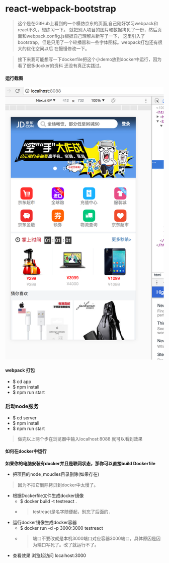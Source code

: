 # react-webpack-bootstrap

> 这个是在GitHub上看到的一个模仿京东的页面,自己刚好学习webpack和react不久，想练习一下。
就把别人项目的图片和数据拷贝了一份，然后页面和webpack.config.js根据自己理解从新写了一下，
这里引入了bootstrap，但是只用了一个轮播器和一些字体图标。webpack打包还有很大的优化空间以后
在慢慢修改一下。

> 接下来我可能想写一下dockerfile把这个小demo放到docker中运行，因为看了很多docker的资料
还没有真正实践过。

#### 运行截图
![screenshot](screenshot.png)

#### webpack 打包
- $ cd app
- $ npm install
- $ npm run start
### 启动node服务
- $ cd server
- $ npm install
- $ npm run start
> 做完以上两个步在浏览器中输入localhost:8088 就可以看到效果

#### 如何在docker中运行
**如果你的电脑安装有docker并且是联网状态，那你可以直接build Dockerfile**

- 把项目的node_moudles目录删除(如果存在)
> 因为不把它删除拷贝到docker中太慢了。
- 根据Dockerfile文件生成docker镜像
	- $ docker build -t testreact .
	- > testreact是名字随便起，别忘了后面的`.`
- 运行docker镜像生成docker容器
	- $ docker run -d -p 3000:3000 testreact
	- > 端口不要改就是本机3000端口对应容器3000端口，具体原因是因为端口写死了。改了就运行不了。
- 查看效果
	浏览起访问 localhost:3000
